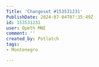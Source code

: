 ```yaml
---
Title: 'Changeset #153531231'
PublishDate: 2024-07-04T07:35:49Z
id: 153531231
user: Opeth MNE
comment: ''
created_by: Potlatch
tags:
- Montenegro

---
```

